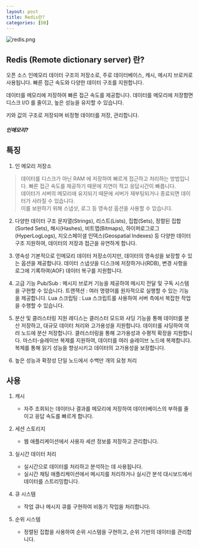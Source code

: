 ```yaml
---
layout: post
title: Redis란?
categories: [DB]
---
```




![redis.png](https://github.com/user-attachments/assets/d8ce2343-8f9b-44b8-a9e5-2530f8fa6606)

## Redis (Remote dictionary server) 란?

오픈 소스 인메모리 데이터 구조의 저장소로, 주로 데이터베이스, 캐시, 메시지 브로커로 사용됩니다.
빠른 접근 속도와 다양한 데이터 구조를 지원합니다.

데이터를 메모리에 저장하여 빠른 접근 속도를 제공합니다. 데이터를 메모리에 저장함면 디스크 I/O 를 줄이고, 높은 성능을 유지할 수 있습니다.

키와 값의 구조로 저장되며 비정형 데이터를 저장, 관리합니다. 

##### 인메모리?



## 특징
1. 인 메모리 저장소
> 데이터를 디스크가 아닌 RAM 에 저장하여 빠르게 접근하고 처리하는 방법입니다.
> 빠른 접근 속도를 제공하기 때문에 지연이 적고 응답시간이 빠릅니다.  
> 데이터가 서버의 메모리에 유지되기 때문에 서버가 재부팅되거나 종료되면 데이터가 사라질 수 있습니다.  
> 이를 보완하기 위해 스냅샷, 로그 등 영속성 옵션을 사용할 수 있습니다.


2. 다양한 데이터 구조
   문자열(Strings), 리스트(Lists), 집합(Sets), 
   정렬된 집합(Sorted Sets), 해시(Hashes), 비트맵(Bitmaps), 
   하이퍼로그로그(HyperLogLogs), 지오스페이셜 인덱스(Geospatial Indexes) 등 다양한 데이터 구조 지원하여,
   데이터의 저장과 접근을 유연하게 합니다.

3. 영속성
   기본적으로 인메모리 데이터 저장소이지만, 데이터의 영속성을 보장할 수 있는 옵션을 제공합니다.
   데이터 스냅샷을 디스크에 저장하거나(RDB), 변경 사항을 로그에 기록하여(AOF) 데이터 복구를 지원합니다.

4. 고급 기능
   Pub/Sub : 메시지 브로커 기능을 제공하여 메시지 전달 및 구독 시스템을 구현할 수 있습니다.
   트랜잭션 : 여러 명령어를 원자적으로 실행할 수 있는 기능을 제공합니다.
   Lua 스크립팅 : Lua 스크립트를 사용하여 서버 측에서 복잡한 작업을 수행할 수 있습니다.

5. 분산 및 클러스터링 지원
   레디스는 클러스터 모드와 샤딩 기능을 통해 데이터를 분산 저장하고, 대규모 데이터 처리와 고가용성을 지원합니다.
   데이터를 샤딩하여 여러 노드에 분산 저장합니다. 클러스터링을 통해 고가용성과 수평적 확장을 지원합니다.
   마스터-슬레이브 복제를 지원하여, 데이터를 여러 슬레이브 노드에 복제합니다. 복제를 통해 읽기 성능을 향상시키고 데이터의 고가용성을 보장합니다.

6. 높은 성능과 확장성
   단일 노드에서 수백만 개의 요청 처리 
   


## 사용
1. 캐시
   - 자주 조회되는 데이터나 결과를 메모리에 저장하여 데이터베이스의 부하를 줄이고 응답 속도를 빠르게 합니다.

2. 세션 스토리지
   - 웹 애플리케이션에서 사용자 세션 정보를 저장하고 관리합니다.

3. 실시간 데이터 처리
   - 실시간으로 데이터를 처리하고 분석하는 데 사용됩니다.
   - 실시간 채팅 애플리케이션에서 메시지를 처리하거나 실시간 분석 대시보드에서 데이터를 스트리밍합니다.

4. 큐 시스템
   - 작업 큐나 메시지 큐를 구현하여 비동기 작업을 처리합니다.

5. 순위 시스템
   - 정렬된 집합을 사용하여 순위 시스템을 구현하고, 순위 기반의 데이터를 관리합니다.
